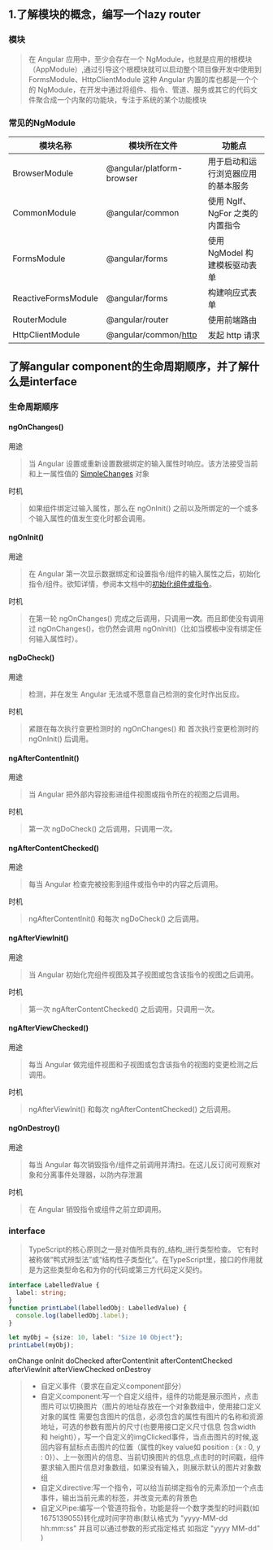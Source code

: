 ## 1.了解模块的概念，编写一个lazy router
### 模块
> 在 Angular 应用中，至少会存在一个 NgModule，也就是应用的根模块（AppModule）,通过引导这个根模块就可以启动整个项目像开发中使用到 FormsModule、HttpClientModule 这种 Angular 内置的库也都是一个个的 NgModule，在开发中通过将组件、指令、管道、服务或其它的代码文件聚合成一个内聚的功能块，专注于系统的某个功能模块

### 常见的NgModule
| **模块名称** | **模块所在文件** | **功能点** |
| --- | --- | --- |
| BrowserModule | @angular/platform-browser | 用于启动和运行浏览器应用的基本服务 |
| CommonModule | @angular/common | 使用 NgIf、NgFor 之类的内置指令 |
| FormsModule | @angular/forms | 使用 NgModel 构建模板驱动表单 |
| ReactiveFormsModule | @angular/forms | 构建响应式表单 |
| RouterModule | @angular/router | 使用前端路由 |
| HttpClientModule | @angular/common/[http](https://angular.cn/api/common/http) | 发起 http 请求 |

## 了解angular component的生命周期顺序，并了解什么是interface
### 生命周期顺序
#### ngOnChanges()
用途
> 当 Angular 设置或重新设置数据绑定的输入属性时响应。该方法接受当前和上一属性值的 [SimpleChanges](https://angular.cn/api/core/SimpleChanges) 对象 

时机
> 如果组件绑定过输入属性，那么在 ngOnInit() 之前以及所绑定的一个或多个输入属性的值发生变化时都会调用。

#### ngOnInit()
用途
> 在 Angular 第一次显示数据绑定和设置指令/组件的输入属性之后，初始化指令/组件。欲知详情，参阅本文档中的[初始化组件或指令](https://angular.cn/guide/lifecycle-hooks#oninit)。

时机
> 在第一轮 ngOnChanges() 完成之后调用，只调用**一次**。而且即使没有调用过 ngOnChanges()，也仍然会调用 ngOnInit()（比如当模板中没有绑定任何输入属性时）。

#### ngDoCheck()
用途
> 检测，并在发生 Angular 无法或不愿意自己检测的变化时作出反应。

时机
> 紧跟在每次执行变更检测时的 ngOnChanges() 和 首次执行变更检测时的 ngOnInit() 后调用。

#### ngAfterContentInit()
用途
> 当 Angular 把外部内容投影进组件视图或指令所在的视图之后调用。

时机
> 第一次 ngDoCheck() 之后调用，只调用一次。

#### ngAfterContentChecked()
用途
> 每当 Angular 检查完被投影到组件或指令中的内容之后调用。

时机
> ngAfterContentInit() 和每次 ngDoCheck() 之后调用。

#### ngAfterViewInit()
用途
> 当 Angular 初始化完组件视图及其子视图或包含该指令的视图之后调用。

时机
> 第一次 ngAfterContentChecked() 之后调用，只调用一次。

#### ngAfterViewChecked()
用途
> 每当 Angular 做完组件视图和子视图或包含该指令的视图的变更检测之后调用。

时机
> ngAfterViewInit() 和每次 ngAfterContentChecked() 之后调用。

#### ngOnDestroy()
用途
> 每当 Angular 每次销毁指令/组件之前调用并清扫。在这儿反订阅可观察对象和分离事件处理器，以防内存泄漏

时机
> 在 Angular 销毁指令或组件之前立即调用。

### interface
> TypeScript的核心原则之一是对值所具有的_结构_进行类型检查。 它有时被称做“鸭式辨型法”或“结构性子类型化”。在TypeScript里，接口的作用就是为这些类型命名和为你的代码或第三方代码定义契约。

```typescript
interface LabelledValue {
  label: string;
}
function printLabel(labelledObj: LabelledValue) {
  console.log(labelledObj.label);
}

let myObj = {size: 10, label: "Size 10 Object"};
printLabel(myObj);
```
onChange
onInit
doChecked
afterContentInit
afterContentChecked
afterViewInit
afterViewChecked
onDestroy
> - 自定义事件（要求在自定义component部分）
> - 自定义component:写一个自定义组件，组件的功能是展示图片，点击图片可以切换图片（图片的地址存放在一个对象数组中，使用接口定义对象的属性 需要包含图片的信息，必须包含的属性有图片的名称和资源地址，可选的参数有图片的尺寸(也要用接口定义尺寸信息 包含width 和 height)），写一个自定义的imgClicked事件，当点击图片的时候,返回内容有鼠标点击图片的位置（属性的key value如 position : {x : 0, y : 0}）、上一张图片的信息、当前切换图片的信息,点击时的时间戳，组件要求输入图片信息对象数组，如果没有输入，则展示默认的图片对象数组
> - 自定义directive:写一个指令，可以给当前绑定指令的元素添加一个点击事件，输出当前元素的标签，并改变元素的背景色
> - 自定义Pipe:编写一个管道符指令，功能是将一个数字类型的时间戳(如1675139055)转化成时间字符串(默认格式为 "yyyy-MM-dd hh:mm:ss" 并且可以通过参数的形式指定格式 如指定 "yyyy MM-dd" )

